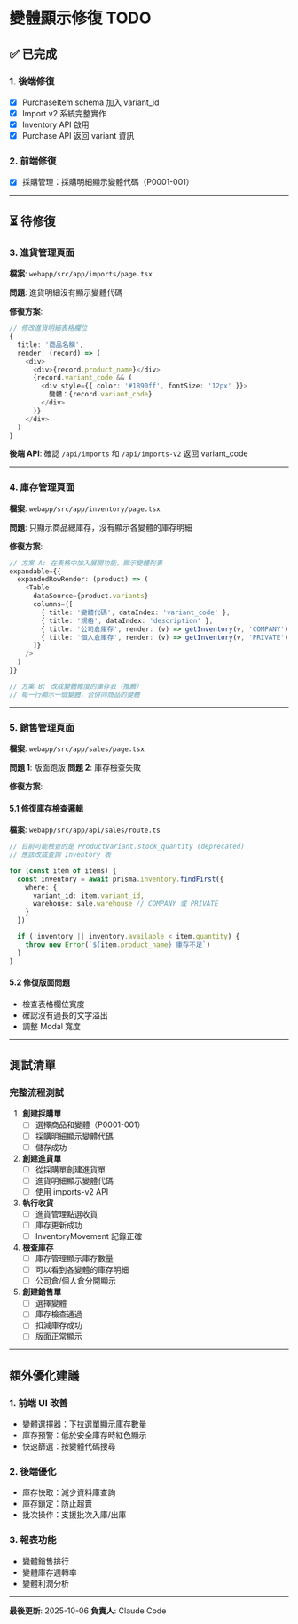 # 變體顯示修復 TODO

## ✅ 已完成

### 1. 後端修復
- [x] PurchaseItem schema 加入 variant_id
- [x] Import v2 系統完整實作
- [x] Inventory API 啟用
- [x] Purchase API 返回 variant 資訊

### 2. 前端修復
- [x] 採購管理：採購明細顯示變體代碼（P0001-001）

---

## ⏳ 待修復

### 3. 進貨管理頁面
**檔案**: `webapp/src/app/imports/page.tsx`

**問題**: 進貨明細沒有顯示變體代碼

**修復方案**:
```typescript
// 修改進貨明細表格欄位
{
  title: '商品名稱',
  render: (record) => (
    <div>
      <div>{record.product_name}</div>
      {record.variant_code && (
        <div style={{ color: '#1890ff', fontSize: '12px' }}>
          變體：{record.variant_code}
        </div>
      )}
    </div>
  )
}
```

**後端 API**: 確認 `/api/imports` 和 `/api/imports-v2` 返回 variant_code

---

### 4. 庫存管理頁面
**檔案**: `webapp/src/app/inventory/page.tsx`

**問題**: 只顯示商品總庫存，沒有顯示各變體的庫存明細

**修復方案**:
```typescript
// 方案 A: 在表格中加入展開功能，顯示變體列表
expandable={{
  expandedRowRender: (product) => (
    <Table
      dataSource={product.variants}
      columns={[
        { title: '變體代碼', dataIndex: 'variant_code' },
        { title: '規格', dataIndex: 'description' },
        { title: '公司倉庫存', render: (v) => getInventory(v, 'COMPANY') },
        { title: '個人倉庫存', render: (v) => getInventory(v, 'PRIVATE') }
      ]}
    />
  )
}}

// 方案 B: 改成變體維度的庫存表（推薦）
// 每一行顯示一個變體，合併同商品的變體
```

---

### 5. 銷售管理頁面
**檔案**: `webapp/src/app/sales/page.tsx`

**問題 1**: 版面跑版
**問題 2**: 庫存檢查失敗

**修復方案**:

#### 5.1 修復庫存檢查邏輯
**檔案**: `webapp/src/app/api/sales/route.ts`

```typescript
// 目前可能檢查的是 ProductVariant.stock_quantity (deprecated)
// 應該改成查詢 Inventory 表

for (const item of items) {
  const inventory = await prisma.inventory.findFirst({
    where: {
      variant_id: item.variant_id,
      warehouse: sale.warehouse // COMPANY 或 PRIVATE
    }
  })

  if (!inventory || inventory.available < item.quantity) {
    throw new Error(`${item.product_name} 庫存不足`)
  }
}
```

#### 5.2 修復版面問題
- 檢查表格欄位寬度
- 確認沒有過長的文字溢出
- 調整 Modal 寬度

---

## 測試清單

### 完整流程測試

1. **創建採購單**
   - [ ] 選擇商品和變體（P0001-001）
   - [ ] 採購明細顯示變體代碼
   - [ ] 儲存成功

2. **創建進貨單**
   - [ ] 從採購單創建進貨單
   - [ ] 進貨明細顯示變體代碼
   - [ ] 使用 imports-v2 API

3. **執行收貨**
   - [ ] 進貨管理點選收貨
   - [ ] 庫存更新成功
   - [ ] InventoryMovement 記錄正確

4. **檢查庫存**
   - [ ] 庫存管理顯示庫存數量
   - [ ] 可以看到各變體的庫存明細
   - [ ] 公司倉/個人倉分開顯示

5. **創建銷售單**
   - [ ] 選擇變體
   - [ ] 庫存檢查通過
   - [ ] 扣減庫存成功
   - [ ] 版面正常顯示

---

## 額外優化建議

### 1. 前端 UI 改善
- 變體選擇器：下拉選單顯示庫存數量
- 庫存預警：低於安全庫存時紅色顯示
- 快速篩選：按變體代碼搜尋

### 2. 後端優化
- 庫存快取：減少資料庫查詢
- 庫存鎖定：防止超賣
- 批次操作：支援批次入庫/出庫

### 3. 報表功能
- 變體銷售排行
- 變體庫存週轉率
- 變體利潤分析

---

**最後更新**: 2025-10-06
**負責人**: Claude Code
